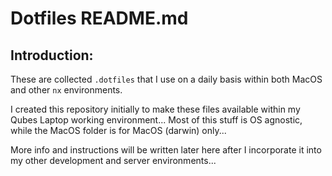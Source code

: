 # Dotfiles README.md

## Introduction:

These are collected `.dotfiles` that I use on a daily basis within both MacOS and other `nx` environments.

I created this repository initially to make these files available within my Qubes Laptop working environment... Most of this stuff is OS agnostic, while the MacOS folder is for MacOS (darwin) only...

More info and instructions will be written later here after I incorporate it into my other development and server environments...
